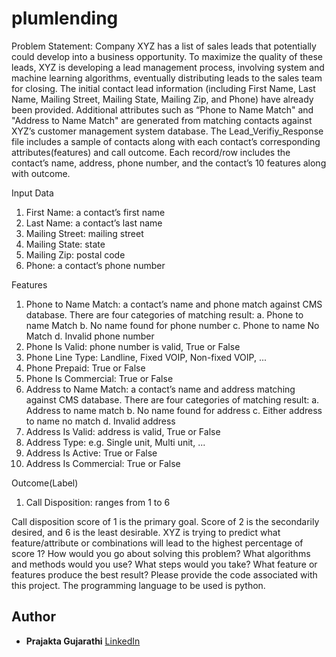 # plumlending

Problem Statement:
Company XYZ has a list of sales leads that potentially could develop into a business opportunity. To maximize the quality of these leads, XYZ is developing a lead management process, involving system and machine learning algorithms, eventually distributing leads to the sales team for closing. The initial contact lead information (including First Name, Last Name, Mailing Street, Mailing State, Mailing Zip, and Phone) have already been provided. Additional attributes such as “Phone to Name Match" and "Address to Name Match" are generated from matching contacts against XYZ’s customer management system database. The Lead_Verifiy_Response file includes a sample of contacts along with each contact’s corresponding attributes(features) and call outcome. Each record/row includes the contact’s name, address, phone number, and the contact’s 10 features along with outcome.

Input Data
1.	First Name: a contact’s first name
2.	Last Name: a contact’s last name
3.	Mailing Street: mailing street
4.	Mailing State: state
5.	Mailing Zip: postal code
6.	Phone: a contact’s phone number

Features
1.	Phone to Name Match: a contact’s name and phone match against CMS database. There are four categories of matching result: 
a.	Phone to name Match
b.	No name found for phone number
c.	Phone to name No Match
d.	Invalid phone number
2.	Phone Is Valid: phone number is valid, True or False
3.	Phone Line Type: Landline, Fixed VOIP, Non-fixed VOIP, ...
4.	Phone Prepaid: True or False
5.	Phone Is Commercial: True or False
6.	Address to Name Match: a contact’s name and address matching against CMS database. There are four categories of matching result: 
a.	Address to name match
b.	No name found for address
c.	Either address to name no match
d.	Invalid address
7.	Address Is Valid: address is valid, True or False
8.	Address Type: e.g. Single unit, Multi unit, ...
9.	Address Is Active: True or False
10.	Address Is Commercial: True or False

Outcome(Label)
1.	Call Disposition: ranges from 1 to 6


Call disposition score of 1 is the primary goal. Score of 2 is the secondarily desired, and 6 is the least desirable. XYZ is trying to predict what feature/attribute or combinations will lead to the highest percentage of score 1? How would you go about solving this problem? What algorithms and methods would you use? What steps would you take? What feature or features produce the best result? Please provide the code associated with this project. The programming language to be used is python.

## Author

- **Prajakta Gujarathi** [LinkedIn](https://www.linkedin.com/in/prajakta-gujarathi/)

